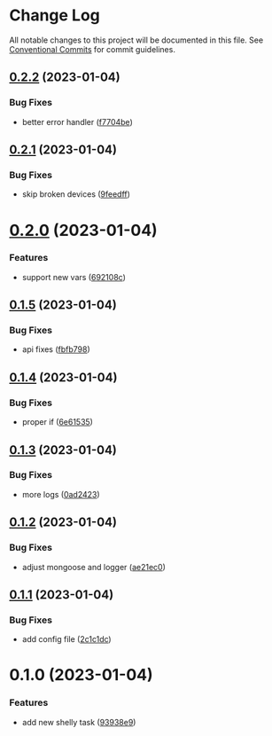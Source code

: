 # Change Log

All notable changes to this project will be documented in this file.
See [Conventional Commits](https://conventionalcommits.org) for commit guidelines.

## [0.2.2](https://github.com/mariusz-kabala/homeAutomation/compare/@home/task-change-shelly-action-hooks@0.2.1...@home/task-change-shelly-action-hooks@0.2.2) (2023-01-04)


### Bug Fixes

* better error handler ([f7704be](https://github.com/mariusz-kabala/homeAutomation/commit/f7704be84e83d1ce520af6b9d01bf06ca96aa700))





## [0.2.1](https://github.com/mariusz-kabala/homeAutomation/compare/@home/task-change-shelly-action-hooks@0.2.0...@home/task-change-shelly-action-hooks@0.2.1) (2023-01-04)


### Bug Fixes

* skip broken devices ([9feedff](https://github.com/mariusz-kabala/homeAutomation/commit/9feedff8916b1f1c2a98f5f7e989ead260c48e0f))





# [0.2.0](https://github.com/mariusz-kabala/homeAutomation/compare/@home/task-change-shelly-action-hooks@0.1.5...@home/task-change-shelly-action-hooks@0.2.0) (2023-01-04)


### Features

* support new vars ([692108c](https://github.com/mariusz-kabala/homeAutomation/commit/692108ce3ac1ab96bad0a57b7f1c5f03e0ccf4c6))





## [0.1.5](https://github.com/mariusz-kabala/homeAutomation/compare/@home/task-change-shelly-action-hooks@0.1.4...@home/task-change-shelly-action-hooks@0.1.5) (2023-01-04)


### Bug Fixes

* api fixes ([fbfb798](https://github.com/mariusz-kabala/homeAutomation/commit/fbfb798f85871f8faebf1ab57717651d99d2bd05))





## [0.1.4](https://github.com/mariusz-kabala/homeAutomation/compare/@home/task-change-shelly-action-hooks@0.1.3...@home/task-change-shelly-action-hooks@0.1.4) (2023-01-04)


### Bug Fixes

* proper if ([6e61535](https://github.com/mariusz-kabala/homeAutomation/commit/6e615352613ca23ca429942d8113d87c06aa07a2))





## [0.1.3](https://github.com/mariusz-kabala/homeAutomation/compare/@home/task-change-shelly-action-hooks@0.1.2...@home/task-change-shelly-action-hooks@0.1.3) (2023-01-04)


### Bug Fixes

* more logs ([0ad2423](https://github.com/mariusz-kabala/homeAutomation/commit/0ad24233527b77681fd38b53fe1f4193c38b1112))





## [0.1.2](https://github.com/mariusz-kabala/homeAutomation/compare/@home/task-change-shelly-action-hooks@0.1.1...@home/task-change-shelly-action-hooks@0.1.2) (2023-01-04)


### Bug Fixes

* adjust mongoose and logger ([ae21ec0](https://github.com/mariusz-kabala/homeAutomation/commit/ae21ec09f0a9675be882602e75180970cc8bbe59))





## [0.1.1](https://github.com/mariusz-kabala/homeAutomation/compare/@home/task-change-shelly-action-hooks@0.1.0...@home/task-change-shelly-action-hooks@0.1.1) (2023-01-04)


### Bug Fixes

* add config file ([2c1c1dc](https://github.com/mariusz-kabala/homeAutomation/commit/2c1c1dcd1cacf6c3fc0744e40f8ca28d70008504))





# 0.1.0 (2023-01-04)


### Features

* add new shelly task ([93938e9](https://github.com/mariusz-kabala/homeAutomation/commit/93938e919a242ca205061a396b57f109b4b464b4))
